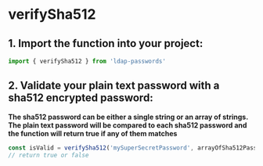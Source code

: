 # verifySha512

## 1. Import the function into your project:
```ts
import { verifySha512 } from 'ldap-passwords'
```

## 2. Validate your plain text password with a sha512 encrypted password:
**The sha512 password can be either a single string or an array of strings. The plain text password will be compared to each sha512 password and the function will return true if any of them matches**
```ts
const isValid = verifySha512('mySuperSecretPassword', arrayOfSha512Passwords)
// return true or false
```
